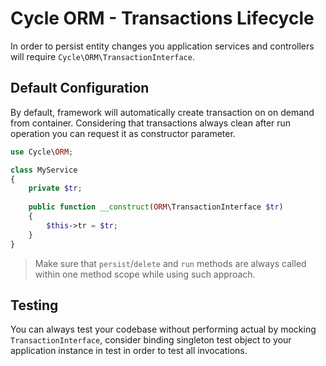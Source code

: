 # Cycle ORM - Transactions Lifecycle
In order to persist entity changes you application services and controllers will require `Cycle\ORM\TransactionInterface`.

## Default Configuration
By default, framework will automatically create transaction on on demand from container. Considering that transactions always clean
after run operation you can request it as constructor parameter.

```php
use Cycle\ORM;

class MyService
{
    private $tr;
    
    public function __construct(ORM\TransactionInterface $tr)
    {
        $this->tr = $tr;
    }
}
```

> Make sure that `persist`/`delete` and `run` methods are always called within one method scope while using such approach.

## Testing
You can always test your codebase without performing actual by mocking `TransactionInterface`, consider binding singleton test object
to your application instance in test in order to test all invocations.
